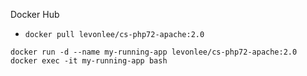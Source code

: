 Docker Hub
- `docker pull levonlee/cs-php72-apache:2.0`

`docker run -d --name my-running-app levonlee/cs-php72-apache:2.0`
`docker exec -it my-running-app bash`